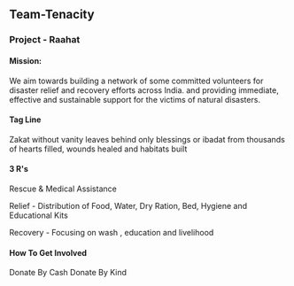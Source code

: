 ## Team-Tenacity

### Project - Raahat
#### Mission:
We aim towards building a network of some committed volunteers for disaster relief and recovery efforts across India. 
and providing immediate, effective and sustainable support for the victims of natural disasters.

#### Tag Line
Zakat without vanity leaves behind only blessings or ibadat from thousands of hearts filled, wounds healed and habitats built

#### 3 R's
Rescue & Medical Assistance

Relief - Distribution of Food, Water, Dry Ration, Bed, Hygiene and Educational Kits

Recovery - Focusing on wash , education and livelihood

#### How To Get Involved
Donate By Cash
Donate By Kind


